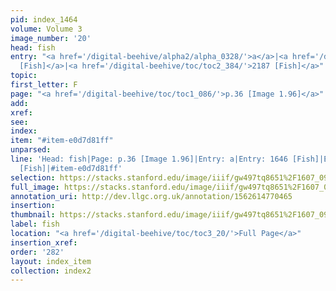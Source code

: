 ```yaml
---
pid: index_1464
volume: Volume 3
image_number: '20'
head: fish
entry: "<a href='/digital-beehive/alpha2/alpha_0328/'>a</a>|<a href='/digital-beehive/toc/toc2_324/'>1646
  [Fish]</a>|<a href='/digital-beehive/toc/toc2_384/'>2187 [Fish]</a>"
topic: 
first_letter: F
page: "<a href='/digital-beehive/toc/toc1_086/'>p.36 [Image 1.96]</a>"
add: 
xref: 
see: 
index: 
item: "#item-e0d7d81ff"
unparsed: 
line: 'Head: fish|Page: p.36 [Image 1.96]|Entry: a|Entry: 1646 [Fish]|Entry: 2187
  [Fish]|#item-e0d7d81ff'
selection: https://stacks.stanford.edu/image/iiif/gw497tq8651%2F1607_0963/1800,1753,759,180/full/0/default.jpg
full_image: https://stacks.stanford.edu/image/iiif/gw497tq8651%2F1607_0963/full/full/0/default.jpg
annotation_uri: http://dev.llgc.org.uk/annotation/1562614770465
insertion: 
thumbnail: https://stacks.stanford.edu/image/iiif/gw497tq8651%2F1607_0963/1800,1753,759,180/150,/0/default.jpg
label: fish
location: "<a href='/digital-beehive/toc/toc3_20/'>Full Page</a>"
insertion_xref: 
order: '282'
layout: index_item
collection: index2
---
```

